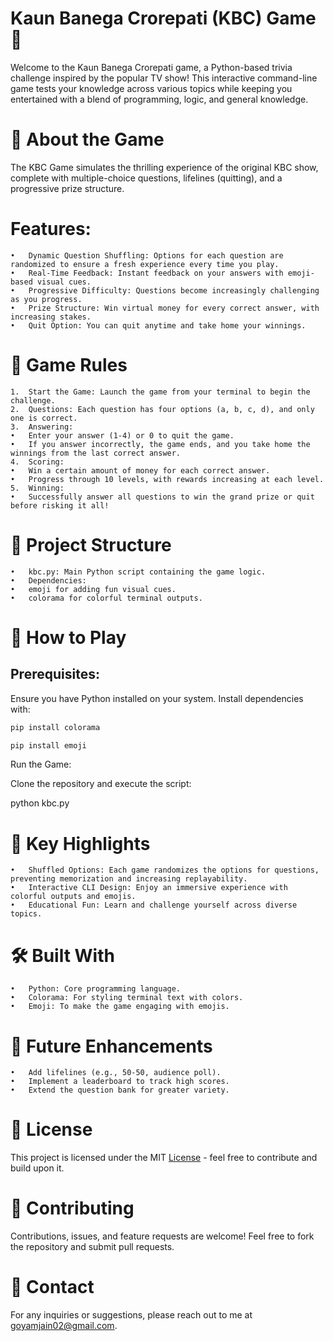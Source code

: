 # Kaun Banega Crorepati (KBC) Game 🎉

Welcome to the Kaun Banega Crorepati game, a Python-based trivia challenge inspired by the popular TV show! This interactive command-line game tests your knowledge across various topics while keeping you entertained with a blend of programming, logic, and general knowledge.

 
 # 🧐 About the Game

The KBC Game simulates the thrilling experience of the original KBC show, complete with multiple-choice questions, lifelines (quitting), and a progressive prize structure.

# Features:
	•	Dynamic Question Shuffling: Options for each question are randomized to ensure a fresh experience every time you play.
	•	Real-Time Feedback: Instant feedback on your answers with emoji-based visual cues.
	•	Progressive Difficulty: Questions become increasingly challenging as you progress.
	•	Prize Structure: Win virtual money for every correct answer, with increasing stakes.
	•	Quit Option: You can quit anytime and take home your winnings.

# 📝 Game Rules

	1.	Start the Game: Launch the game from your terminal to begin the challenge.
	2.	Questions: Each question has four options (a, b, c, d), and only one is correct.
	3.	Answering:
	•	Enter your answer (1-4) or 0 to quit the game.
	•	If you answer incorrectly, the game ends, and you take home the winnings from the last correct answer.
	4.	Scoring:
	•	Win a certain amount of money for each correct answer.
	•	Progress through 10 levels, with rewards increasing at each level.
	5.	Winning:
	•	Successfully answer all questions to win the grand prize or quit before risking it all! 

# 📂 Project Structure
	•	kbc.py: Main Python script containing the game logic.
	•	Dependencies:
	•	emoji for adding fun visual cues.
	•	colorama for colorful terminal outputs.

# 🚀 How to Play

## Prerequisites:

Ensure you have Python installed on your system. Install dependencies with:

```sh
pip install colorama
```
```sh
pip install emoji
```

Run the Game:

Clone the repository and execute the script:

python kbc.py

# 🌟 Key Highlights
	•	Shuffled Options: Each game randomizes the options for questions, preventing memorization and increasing replayability.
	•	Interactive CLI Design: Enjoy an immersive experience with colorful outputs and emojis.
	•	Educational Fun: Learn and challenge yourself across diverse topics.

# 🛠️ Built With
	•	Python: Core programming language.
	•	Colorama: For styling terminal text with colors.
	•	Emoji: To make the game engaging with emojis.

# 🎯 Future Enhancements
	•	Add lifelines (e.g., 50-50, audience poll).
	•	Implement a leaderboard to track high scores.
	•	Extend the question bank for greater variety.

# 📜 License

This project is licensed under the MIT [License](https://github.com/Goyam02/Kaun-Bnega-Crorepati-Game/blob/main/LICENSE) - feel free to contribute and build upon it.

# 🤝 Contributing

Contributions, issues, and feature requests are welcome! Feel free to fork the repository and submit pull requests.

# 📧 Contact

For any inquiries or suggestions, please reach out to me at goyamjain02@gmail.com.
